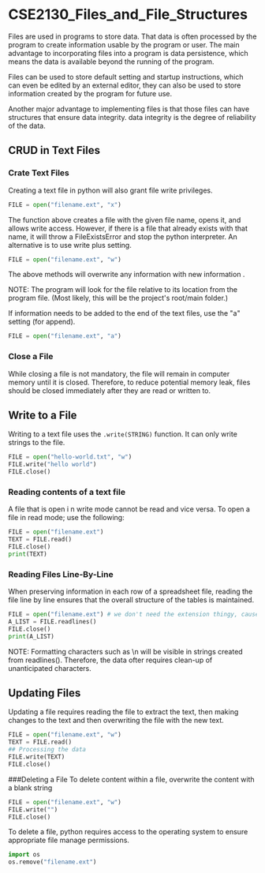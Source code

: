 # CSE2130_Files_and_File_Structures

Files are used in programs to store data. That data is often processed by the program to create information usable by the program or user. The main advantage to incorporating files into a program is data persistence, which means the data is available beyond the running of the program.

Files can be used to store default setting and startup instructions, which can even be edited by an external editor, they can also be used to store information created by the program for future use.

Another major advantage to implementing files is that those files can have structures that ensure data integrity. data integrity is the degree of reliability of the data.

## CRUD in Text Files
### Crate Text Files
Creating a text file in python will also grant file write privileges. 
```python
FILE = open("filename.ext", "x")
```
The function above creates a file with the given file name, opens it, and allows write access. However, if there is a file that already exists with that name, it will throw a FileExistsError and stop the python interpreter. An alternative is to use write plus setting.
```python
FILE = open("filename.ext", "w")
```
The above methods will overwrite any information with new information .

NOTE: The program will look for the file relative to its location from the program file. (Most likely, this will be the project's root/main folder.) 

If information needs to be added to the end of the text files, use the "a" setting (for append).
```python
FILE = open("filename.ext", "a")
```
### Close a File
While closing a file is not mandatory, the file will remain in computer memory until it is closed. Therefore, to reduce potential memory leak, files should be closed immediately after they are read or written to.

## Write to a File
Writing to a text file uses the ```.write(STRING)``` function. It can only write strings to the file.

```python
FILE = open("hello-world.txt", "w")
FILE.write("hello world")
FILE.close()
```

### Reading contents of a text file
A file that is open i n write mode cannot be read and vice versa. To open a file in read mode; use the following:
```python
FILE = open("filename.ext")
TEXT = FILE.read()
FILE.close()
print(TEXT)
```

### Reading Files Line-By-Line
When preserving information in each row of a spreadsheet file, reading the file line by line ensures that the overall structure of the tables is maintained.
```python
FILE = open("filename.ext") # we don't need the extension thingy, cause we're just opening it to read it
A_LIST = FILE.readlines()
FILE.close()
print(A_LIST)
```
NOTE: Formatting characters such as \n will be visible in strings created from readlines(). Therefore, the data ofter requires clean-up of unanticipated characters. 

## Updating Files
Updating a file requires reading the file to extract the text, then making changes to the text and then overwriting the file with the new text.
```python
FILE = open("filename.ext", "w")
TEXT = FILE.read()
## Processing the data
FILE.write(TEXT)
FILE.close()
```

###Deleting a File
To delete content within a file, overwrite the content with a blank string
```python
FILE = open("filename.ext", "w")
FILE.write("")
FILE.close()
```
To delete a file, python requires access to the operating system to ensure appropriate file manage permissions.
```python
import os
os.remove("filename.ext")
```
